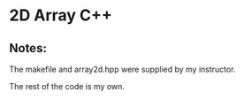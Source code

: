 # 2D Array C++

## Notes:

The makefile and array2d.hpp were supplied by my instructor.

The rest of the code is my own. 

